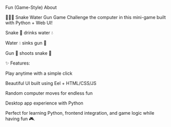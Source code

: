 Fun (Game-Style)
About

🐍💧🔫 Snake Water Gun Game
Challenge the computer in this mini-game built with Python + Web UI!

Snake 🐍 drinks water 💧

Water 💧 sinks gun 🔫

Gun 🔫 shoots snake 🐍

✨ Features:

Play anytime with a simple click

Beautiful UI built using Eel + HTML/CSS/JS

Random computer moves for endless fun

Desktop app experience with Python

Perfect for learning Python, frontend integration, and game logic while having fun 🎮.
